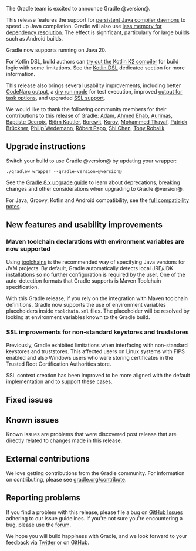 The Gradle team is excited to announce Gradle @version@.

This release features the support for [persistent Java compiler daemons](#faster-java-compilation) to speed up Java compilation.
Gradle will also use [less memory for dependency resolution](#reduced-memory-consumption).
The effect is significant, particularly for large builds such as Android builds.

Gradle now supports running on Java 20.

For Kotlin DSL, build authors can [try out the Kotlin K2 compiler](#kotlin_k2) for build logic with some limitations.
See the [Kotlin DSL](#kotlin-dsl-improvements) dedicated section for more information.

This release also brings several usability improvements, including better [CodeNarc output](#improved-codenarc-output), a [dry run mode](#dry-run-mode-for-test-execution) for test execution,
improved [output for task options](#group-opposite-boolean-build-and-task-options-together), and upgraded [SSL support](#ssl).

<!-- 
Include only their name, impactful features should be called out separately below.
 [Some person](https://github.com/some-person)

 THiS LIST SHOULD BE ALPHABETIZED BY [PERSON NAME] - the docs:updateContributorsInReleaseNotes task will enforce this ordering, which is case-insensitive.
-->
We would like to thank the following community members for their contributions to this release of Gradle:
[Adam](https://github.com/aSemy),
[Ahmed Ehab](https://github.com/ahmedehabb),
[Aurimas](https://github.com/liutikas),
[Baptiste Decroix](https://github.com/bdecroix-spiria),
[Björn Kautler](https://github.com/Vampire),
[Borewit](https://github.com/Borewit),
[Korov](https://github.com/Korov),
[Mohammed Thavaf](https://github.com/mthavaf),
[Patrick Brückner](https://github.com/madmuffin1),
[Philip Wedemann](https://github.com/hfhbd),
[Róbert Papp](https://github.com/TWiStErRob),
[Shi Chen](https://github.com/CsCherrYY),
[Tony Robalik](https://github.com/autonomousapps)

## Upgrade instructions

Switch your build to use Gradle @version@ by updating your wrapper:

`./gradlew wrapper --gradle-version=@version@`

See the [Gradle 8.x upgrade guide](userguide/upgrading_version_8.html#changes_@baseVersion@) to learn about deprecations, breaking changes and other considerations when upgrading to Gradle @version@.

For Java, Groovy, Kotlin and Android compatibility, see the [full compatibility notes](userguide/compatibility.html).   

## New features and usability improvements

<!-- Do not add breaking changes or deprecations here! Add them to the upgrade guide instead. -->

<!--

================== TEMPLATE ==============================

<a name="FILL-IN-KEY-AREA"></a>
### FILL-IN-KEY-AREA improvements

<<<FILL IN CONTEXT FOR KEY AREA>>>
Example:
> The [configuration cache](userguide/configuration_cache.html) improves build performance by caching the result of
> the configuration phase. Using the configuration cache, Gradle can skip the configuration phase entirely when
> nothing that affects the build configuration has changed.

#### FILL-IN-FEATURE
> HIGHLIGHT the usecase or existing problem the feature solves
> EXPLAIN how the new release addresses that problem or use case
> PROVIDE a screenshot or snippet illustrating the new feature, if applicable
> LINK to the full documentation for more details

================== END TEMPLATE ==========================


==========================================================
ADD RELEASE FEATURES BELOW
vvvvvvvvvvvvvvvvvvvvvvvvvvvvvvvvvvvvvvvvvvvvvvvvvvvvvvvvvv -->



### Maven toolchain declarations with environment variables are now supported

Using [toolchains](userguide/toolchains.html) is the recommended way of specifying Java versions for JVM projects.
By default, Gradle automatically detects local JRE/JDK installations so no further configuration is required by the user.
One of the auto-detection formats that Gradle supports is Maven Toolchain specification.

With this Gradle release, if you rely on the integration with Maven toolchain definitions, Gradle now supports the use of environment variables placeholders inside `toolchain.xml` files.
The placeholder will be resolved by looking at environment variables known to the Gradle build.

<a name="ssl"></a>
### SSL improvements for non-standard keystores and truststores

Previously, Gradle exhibited limitations when interfacing with non-standard keystores and truststores.
This affected users on Linux systems with FIPS enabled and also Windows users who were storing certificates in the Trusted Root Certification Authorities store.

SSL context creation has been improved to be more aligned with the default implementation and to support these cases.


## Fixed issues

<!--
This section will be populated automatically
-->

## Known issues

Known issues are problems that were discovered post release that are directly related to changes made in this release.

<!--
This section will be populated automatically
-->

## External contributions

We love getting contributions from the Gradle community. For information on contributing, please see [gradle.org/contribute](https://gradle.org/contribute).

## Reporting problems

If you find a problem with this release, please file a bug on [GitHub Issues](https://github.com/gradle/gradle/issues) adhering to our issue guidelines.
If you're not sure you're encountering a bug, please use the [forum](https://discuss.gradle.org/c/help-discuss).

We hope you will build happiness with Gradle, and we look forward to your feedback via [Twitter](https://twitter.com/gradle) or on [GitHub](https://github.com/gradle).
